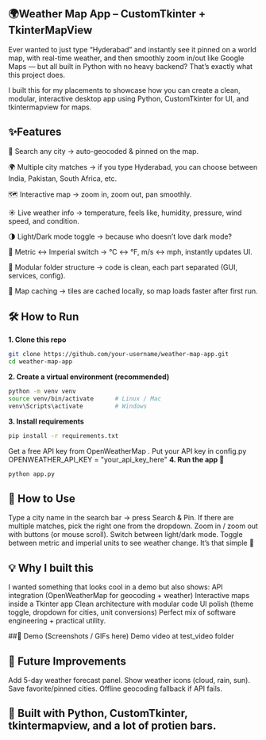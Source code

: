 ## 🌍Weather Map App – CustomTkinter + TkinterMapView

Ever wanted to just type “Hyderabad” and instantly see it pinned on a world map, with real-time weather, and then smoothly zoom in/out like Google Maps — but all built in Python with no heavy backend? That’s exactly what this project does.

I built this for my placements to showcase how you can create a clean, modular, interactive desktop app using Python, CustomTkinter for UI, and tkintermapview for maps.

## ✨Features

🔎 Search any city → auto-geocoded & pinned on the map.

🌍 Multiple city matches → if you type Hyderabad, you can choose between India, Pakistan, South Africa, etc.

🗺️ Interactive map → zoom in, zoom out, pan smoothly.

☀️ Live weather info → temperature, feels like, humidity, pressure, wind speed, and condition.

🌗 Light/Dark mode toggle → because who doesn’t love dark mode?

📏 Metric ↔ Imperial switch → °C ↔ °F, m/s ↔ mph, instantly updates UI.

🧩 Modular folder structure → code is clean, each part separated (GUI, services, config).

💾 Map caching → tiles are cached locally, so map loads faster after first run.

## 🛠️ How to Run

**1. Clone this repo**
```bash
git clone https://github.com/your-username/weather-map-app.git
cd weather-map-app
```
**2. Create a virtual environment (recommended)**
```bash
python -m venv venv
source venv/bin/activate      # Linux / Mac
venv\Scripts\activate         # Windows
```
**3. Install requirements**
```bash
pip install -r requirements.txt
```
Get a free API key from OpenWeatherMap
.
Put your API key in config.py
OPENWEATHER_API_KEY = "your_api_key_here"
**4. Run the app 🎉**
```bash
python app.py
```

## 🎥 How to Use
Type a city name in the search bar → press Search & Pin.
If there are multiple matches, pick the right one from the dropdown.
Zoom in / zoom out with buttons (or mouse scroll).
Switch between light/dark mode.
Toggle between metric and imperial units to see weather change.
It’s that simple 🚀

## 💡 Why I built this
I wanted something that looks cool in a demo but also shows:
API integration (OpenWeatherMap for geocoding + weather)
Interactive maps inside a Tkinter app
Clean architecture with modular code
UI polish (theme toggle, dropdown for cities, unit conversions)
Perfect mix of software engineering + practical utility.

##📸 Demo (Screenshots / GIFs here)
Demo video at test_video folder

## 🚀 Future Improvements
Add 5-day weather forecast panel.
Show weather icons (cloud, rain, sun).
Save favorite/pinned cities.
Offline geocoding fallback if API fails.

## 💙 Built with Python, CustomTkinter, tkintermapview, and a lot of protien bars.
